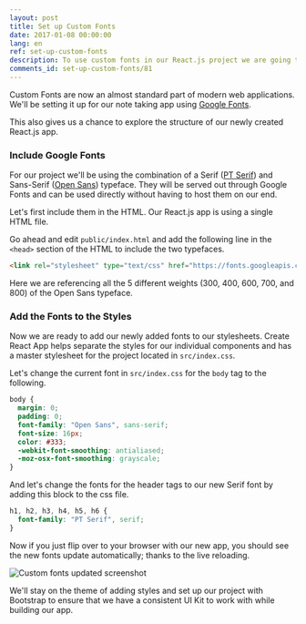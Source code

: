 ```yaml
---
layout: post
title: Set up Custom Fonts
date: 2017-01-08 00:00:00
lang: en
ref: set-up-custom-fonts
description: To use custom fonts in our React.js project we are going to use Google Fonts and include it in our public/index.html.
comments_id: set-up-custom-fonts/81
---
```


Custom Fonts are now an almost standard part of modern web applications. We'll be setting it up for our note taking app using [Google Fonts](https://fonts.google.com).

This also gives us a chance to explore the structure of our newly created React.js app.

### Include Google Fonts

For our project we'll be using the combination of a Serif ([PT Serif](https://fonts.google.com/specimen/PT+Serif)) and Sans-Serif ([Open Sans](https://fonts.google.com/specimen/Open+Sans)) typeface. They will be served out through Google Fonts and can be used directly without having to host them on our end.

Let's first include them in the HTML. Our React.js app is using a single HTML file.

Go ahead and edit `public/index.html` and add the following line in the `<head>` section of the HTML to include the two typefaces.

```html
<link rel="stylesheet" type="text/css" href="https://fonts.googleapis.com/css?family=PT+Serif|Open+Sans:300,400,600,700,800">
```

Here we are referencing all the 5 different weights (300, 400, 600, 700, and 800) of the Open Sans typeface.

### Add the Fonts to the Styles

Now we are ready to add our newly added fonts to our stylesheets. Create React App helps separate the styles for our individual components and has a master stylesheet for the project located in `src/index.css`.

Let's change the current font in `src/index.css` for the `body` tag to the following.

```css
body {
  margin: 0;
  padding: 0;
  font-family: "Open Sans", sans-serif;
  font-size: 16px;
  color: #333;
  -webkit-font-smoothing: antialiased;
  -moz-osx-font-smoothing: grayscale;
}
```

And let's change the fonts for the header tags to our new Serif font by adding this block to the css file.

```css
h1, h2, h3, h4, h5, h6 {
  font-family: "PT Serif", serif;
}
```

Now if you just flip over to your browser with our new app, you should see the new fonts update automatically; thanks to the live reloading.

![Custom fonts updated screenshot](/assets/custom-fonts-updated.png)

We'll stay on the theme of adding styles and set up our project with Bootstrap to ensure that we have a consistent UI Kit to work with while building our app.
